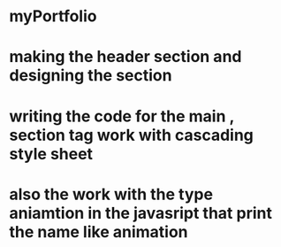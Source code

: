# myPortfolio

# making the header section and designing the section

# writing the code for the main , section tag work with cascading style sheet

# also the work with the type aniamtion in the javasript that print the name like animation
